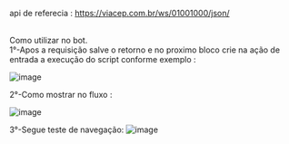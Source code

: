 api de referecia : https://viacep.com.br/ws/01001000/json/

<br>Como utilizar no bot.<br>
1°-Apos a requisição salve o retorno e no proximo bloco crie na ação de entrada a execução do script conforme exemplo :

![image](https://user-images.githubusercontent.com/18338341/150619257-6c94ec1e-29b1-4491-91a4-1f911e1e35e0.png)

2°-Como mostrar no fluxo :

![image](https://user-images.githubusercontent.com/18338341/150619269-6cf309d4-8207-4095-934e-314b59693565.png)


3°-Segue teste de navegação:
![image](https://user-images.githubusercontent.com/18338341/150619278-1fd02b28-c7c2-4f58-afb7-1835932966ca.png)
